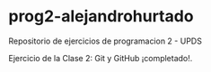 # prog2-alejandrohurtado
Repositorio de ejercicios de programacion 2 - UPDS 

Ejercicio de la Clase 2: Git y GitHub ¡completado!.
